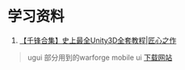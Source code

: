 # 学习资料
1. [【千锋合集】史上最全Unity3D全套教程|匠心之作](https://www.bilibili.com/video/BV1wZ4y1A7if?p=265)
> ugui 部分用到的warforge mobile ui [下载网站](https://www.aigei.com/s?q=warforge&type=unity3d)
